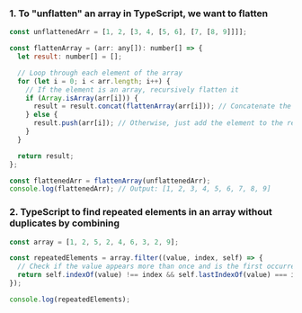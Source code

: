 ### 1. To "unflatten" an array in TypeScript, we want to flatten

```js
const unflattenedArr = [1, 2, [3, 4, [5, 6], [7, [8, 9]]]];

const flattenArray = (arr: any[]): number[] => {
  let result: number[] = [];

  // Loop through each element of the array
  for (let i = 0; i < arr.length; i++) {
    // If the element is an array, recursively flatten it
    if (Array.isArray(arr[i])) {
      result = result.concat(flattenArray(arr[i])); // Concatenate the flattened result of the sub-array
    } else {
      result.push(arr[i]); // Otherwise, just add the element to the result
    }
  }

  return result;
};

const flattenedArr = flattenArray(unflattenedArr);
console.log(flattenedArr); // Output: [1, 2, 3, 4, 5, 6, 7, 8, 9]
```

### 2. TypeScript to find repeated elements in an array without duplicates by combining

```js
const array = [1, 2, 5, 2, 4, 6, 3, 2, 9];

const repeatedElements = array.filter((value, index, self) => {
  // Check if the value appears more than once and is the first occurrence
  return self.indexOf(value) !== index && self.lastIndexOf(value) === index;
});

console.log(repeatedElements);
```

